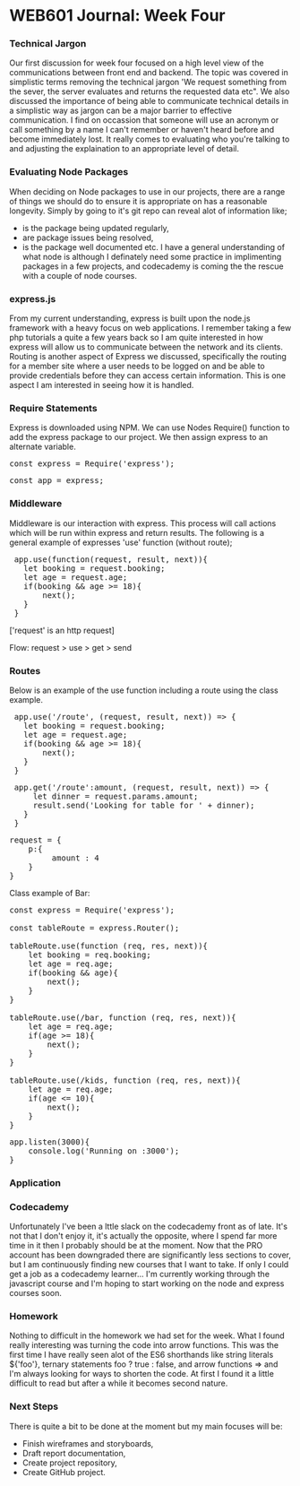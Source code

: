 # WEB601 Journal: Week Four

### Technical Jargon
Our first discussion for week four focused on a high level view of the communications between front end and backend. The topic was covered in simplistic terms removing the technical jargon 'We request something from the sever, the server evaluates and returns the requested data etc". We also discussed the importance of being able to communicate technical details in a simplistic way as jargon can be a major barrier to effective communication. I find on occassion that someone will use an acronym or call something by a name I can't remember or haven't heard before and become immediately lost. It really comes to evaluating who you're talking to and adjusting the explaination to an appropriate level of detail. 

### Evaluating Node Packages
When deciding on Node packages to use in our projects, there are a range of things we should do to ensure it is appropriate on has a reasonable longevity. Simply by going to it's git repo can reveal alot of information like; 
* is the package being updated regularly,
* are package issues being resolved,
* is the package well documented etc.
I have a general understanding of what node is although I definately need some practice in implimenting packages in a few projects, and codecademy is coming the the rescue with a couple of node courses. 

### express.js
From my current understanding, express is built upon the node.js framework with a heavy focus on web applications. I remember taking a few php tutorials a quite a few years back so I am quite interested in how express will allow us to communicate between the network and its clients. Routing is another aspect of Express we discussed, specifically the routing for a member site where a user needs to be logged on and be able to provide credentials before they can access certain information. This is one aspect I am interested in seeing how it is handled.

### Require Statements
Express is downloaded using NPM. We can use Nodes Require() function to add the express package to our project. We then assign express to an alternate variable.

<pre>const express = Require('express');</pre> 
<pre>const app = express;</pre>

### Middleware
Middleware is our interaction with express. This process will call actions which will be run within express and return results. The following is a general example of expresses 'use' function (without route);

<pre>
 app.use(function(request, result, next)){
   let booking = request.booking;
   let age = request.age;
   if(booking && age >= 18){
       next();
   }
 }</pre>

 ['request' is an http request]

 Flow: request > use > get > send

### Routes
Below is an example of the use function including a route using the class example.

<pre>
 app.use('/route', (request, result, next)) => {
   let booking = request.booking;
   let age = request.age;
   if(booking && age >= 18){
       next();
   }
 }</pre>

 <pre>
 app.get('/route':amount, (request, result, next)) => {
     let dinner = request.params.amount;
     result.send('Looking for table for ' + dinner);
   }
 }</pre>

<pre>
request = {
    p:{
         amount : 4
    }
}
</pre>

Class example of Bar:
<pre>
const express = Require('express');

const tableRoute = express.Router();

tableRoute.use(function (req, res, next)){
    let booking = req.booking; 
    let age = req.age;
    if(booking && age){
        next();
    }
}

tableRoute.use(/bar, function (req, res, next)){
    let age = req.age;
    if(age >= 18){
        next();
    }
}

tableRoute.use(/kids, function (req, res, next)){
    let age = req.age;
    if(age <= 10){
        next();
    }
}</pre>

<pre>
app.listen(3000){
    console.log('Running on :3000');
}</pre>

### Application

### Codecademy
Unfortunately I've been a lttle slack on the codecademy front as of late. It's not that I don't enjoy it, it's actually the opposite, where I spend far more time in it then I probably should be at the moment. Now that the PRO account has been downgraded there are significantly less sections to cover, but I am continuously finding new courses that I want to take. If only I could get a job as a codecademy learner... I'm currently working through the javascript course and I'm hoping to start working on the node and express courses soon.

### Homework
Nothing to difficult in the homework we had set for the week. What I found really interesting was turning the code into arrow functions. This was the first time I have really seen alot of the ES6 shorthands like string literals ${'foo'}, ternary statements foo ? true : false, and arrow functions => and I'm always looking for ways to shorten the code. At first I found it a little difficult to read but after a while it becomes second nature.

### Next Steps
There is quite a bit to be done at the moment but my main focuses will be:
* Finish wireframes and storyboards,
* Draft report documentation,
* Create project repository,
* Create GitHub project.

